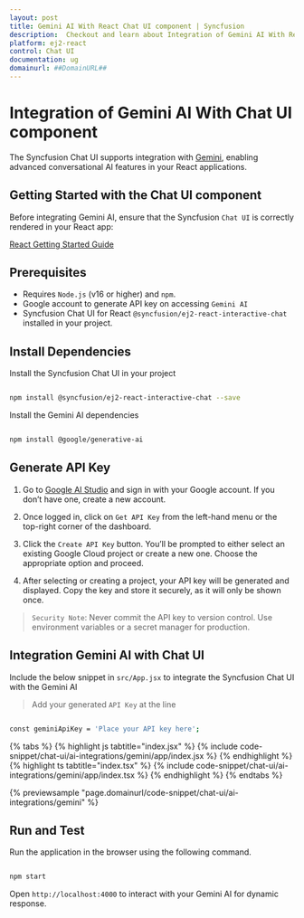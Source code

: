 ```yaml
---
layout: post
title: Gemini AI With React Chat UI component | Syncfusion
description:  Checkout and learn about Integration of Gemini AI With React AI Chat UI component of Syncfusion Essential JS 2 and more details.
platform: ej2-react
control: Chat UI
documentation: ug
domainurl: ##DomainURL##
---
```


# Integration of Gemini AI With Chat UI component 

The Syncfusion Chat UI supports integration with [Gemini](https://ai.google.dev/gemini-api/docs), enabling advanced conversational AI features in your React applications.

## Getting Started with the Chat UI component

Before integrating Gemini AI, ensure that the Syncfusion `Chat UI` is correctly rendered in your React app:

[React Getting Started Guide](../getting-started)

## Prerequisites

* Requires `Node.js` (v16 or higher) and `npm`.
* Google account to generate API key on accessing `Gemini AI`
* Syncfusion Chat UI for React `@syncfusion/ej2-react-interactive-chat` installed in your project.

## Install Dependencies

Install the Syncfusion Chat UI in your project

```bash 

npm install @syncfusion/ej2-react-interactive-chat --save

```

Install the Gemini AI dependencies

```bash

npm install @google/generative-ai

```

## Generate API Key

1. Go to [Google AI Studio](https://aistudio.google.com/app/apikey) and sign in with your Google account. If you don’t have one, create a new account. 

2. Once logged in, click on `Get API Key` from the left-hand menu or the top-right corner of the dashboard. 

3. Click the `Create API Key` button. You’ll be prompted to either select an existing Google Cloud project or create a new one. Choose the appropriate option and proceed. 

4. After selecting or creating a project, your API key will be generated and displayed. Copy the key and store it securely, as it will only be shown once.

> `Security Note`: Never commit the API key to version control. Use environment variables or a secret manager for production.

##  Integration Gemini AI with Chat UI

Include the below snippet in `src/App.jsx` to integrate the Syncfusion Chat UI with the Gemini AI

> Add your generated `API Key` at the line 

```bash

const geminiApiKey = 'Place your API key here'; 

```

{% tabs %}
{% highlight js tabtitle="index.jsx" %}
{% include code-snippet/chat-ui/ai-integrations/gemini/app/index.jsx %}
{% endhighlight %}
{% highlight ts tabtitle="index.tsx" %}
{% include code-snippet/chat-ui/ai-integrations/gemini/app/index.tsx %}
{% endhighlight %}
{% endtabs %}

{% previewsample "page.domainurl/code-snippet/chat-ui/ai-integrations/gemini" %}

## Run and Test 

Run the application in the browser using the following command.

```bash

npm start

```

Open `http://localhost:4000` to interact with your Gemini AI for dynamic response.
